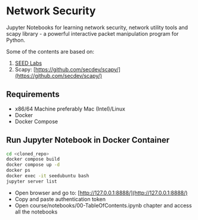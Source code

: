 # Network Security

Jupyter Notebooks for learning network security, network utility tools and scapy library - a powerful interactive packet manipulation program for Python.

Some of the contents are based on:

1. [SEED Labs](https://seedsecuritylabs.org/)
2. Scapy: [https://github.com/secdev/scapy/](https://github.com/secdev/scapy/)

## Requirements

- x86/64 Machine preferably Mac (Intel)/Linux
- Docker
- Docker Compose

## Run Jupyter Notebook in Docker Container

```bash
cd <cloned_repo>
docker compose build
docker compose up -d
docker ps
docker exec -it seedubuntu bash
jupyter server list
```

- Open browser and go to: [http://127.0.0.1:8888/](http://127.0.0.1:8888/)
- Copy and paste authentication token
- Open course/notebooks/00-TableOfContents.ipynb chapter and access all the notebooks
